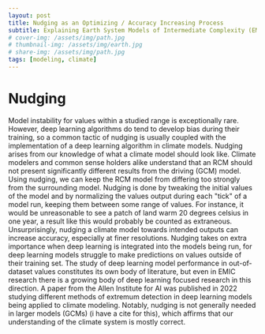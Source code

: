 ```yaml
---
layout: post
title: Nudging as an Optimizing / Accuracy Increasing Process
subtitle: Explaining Earth System Models of Intermediate Complexity (EMICs) -- Part 7 (Nudging)
# cover-img: /assets/img/path.jpg
# thumbnail-img: /assets/img/earth.jpg
# share-img: /assets/img/path.jpg
tags: [modeling, climate]
---
```

# Nudging

Model instability for values within a studied range is exceptionally rare. However, deep learning algorithms do tend to develop bias during their training, so a common tactic of nudging is usually coupled with the implementation of a deep learning algorithm in climate models. Nudging arises from our knowledge of what a climate model should look like. Climate modelers and common sense holders alike understand that an RCM should not present significantly different results from the driving (GCM) model. Using nudging, we can keep the RCM model from differing too strongly from the surrounding model. Nudging is done by tweaking the initial values of the model and by normalizing the values output during each "tick" of a model run, keeping them between some range of values. For instance, it would be unreasonable to see a patch of land warm 20 degrees celsius in one year, a result like this would probably be counted as extraneous. Unsurprisingly, nudging a climate model towards intended outputs can increase accuracy, especially at finer resolutions.
Nudging takes on extra importance when deep learning is integrated into the models being run, for deep learning models struggle to make predictions on values outside of their training set. The study of deep learning model performance in out-of-dataset values constitutes its own body of literature, but even in EMIC research there is a growing body of deep learning focused research in this direction. A paper from the Allen Institute for AI was published in 2022 studying different methods of extremum detection in deep learning models being applied to climate modeling. Notably, nudging is not generally needed in larger models (GCMs) (i have a cite for this), which affirms that our understanding of the climate system is mostly correct.
